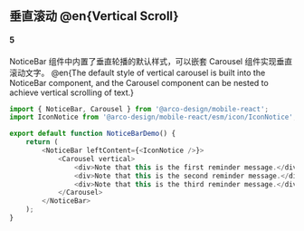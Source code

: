 ## 垂直滚动 @en{Vertical Scroll}

#### 5

NoticeBar 组件中内置了垂直轮播的默认样式，可以嵌套 Carousel 组件实现垂直滚动文字。
@en{The default style of vertical carousel is built into the NoticeBar component, and the Carousel component can be nested to achieve vertical scrolling of text.}
```js
import { NoticeBar, Carousel } from '@arco-design/mobile-react';
import IconNotice from '@arco-design/mobile-react/esm/icon/IconNotice';

export default function NoticeBarDemo() {
    return (
        <NoticeBar leftContent={<IconNotice />}>
            <Carousel vertical>
                <div>Note that this is the first reminder message.</div>
                <div>Note that this is the second reminder message.</div>
                <div>Note that this is the third reminder message.</div>
            </Carousel>
        </NoticeBar>
    );
}
```
